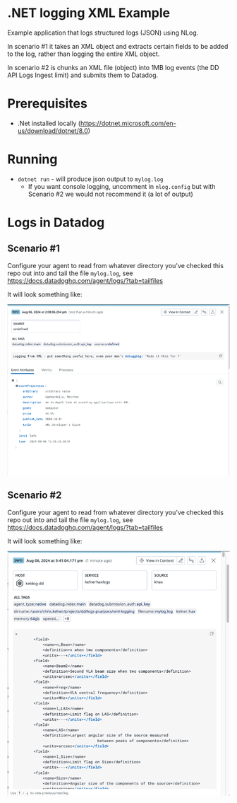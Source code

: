 # .NET logging XML Example

Example application that logs structured logs (JSON) using NLog.

In scenario #1 it takes an XML object and extracts certain fields to be added
to the log, rather than logging the entire XML object.

In scenario #2 is chunks an XML file (object) into 1MB log events (the DD
API Logs Ingest limit) and submits them to Datadog.

# Prerequisites

- .Net installed locally (https://dotnet.microsoft.com/en-us/download/dotnet/8.0)

# Running

- `dotnet run` - will produce json output to `mylog.log`
    - If you want console logging, uncomment in `nlog.config` but with Scenario
    #2 we would not recommend it (a lot of output)

# Logs in Datadog

## Scenario #1
Configure your agent to read from whatever directory you've checked this repo
out into and tail the file `mylog.log`, see https://docs.datadoghq.com/agent/logs/?tab=tailfiles

It will look something like:

![img](screenshot-of-log-in-dd.png)

## Scenario #2
Configure your agent to read from whatever directory you've checked this repo
out into and tail the file `mylog.log`, see https://docs.datadoghq.com/agent/logs/?tab=tailfiles

It will look something like:

![img](screenshot-of-large-log-in-dd.png)
